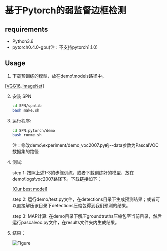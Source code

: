 # 基于Pytorch的弱监督边框检测

## requirements
* Python3.6
* pytorch0.4.0-gpu(注：不支持pytorch1.1.0)

## Usage
1. 下载预训练的模型，放在demo\models路径中。

[[VGG16_ImageNet]](https://cloud.tsinghua.edu.cn/smart-link/66ab7d4c-7d6e-4e7b-8e1b-6d73a4c59878/)



2. 安装 SPN
    ```bash
    cd SPN/spnlib
    bash make.sh
    ```

3. 运行程序: 
    ```bash
    cd SPN.pytorch/demo
    bash runme.sh
    ```
    注：修改demo\experiment/demo_voc2007.py的--data参数为PascalVOC数据集的路径
4. 测试:
    

    step 1: 按照上述1-3的步骤训练，或者下载训练好的模型，放在demo\logs\voc2007路径下。下载链接如下：

    [[Our best model]](https://cloud.tsinghua.edu.cn/smart-link/ea661822-d290-4a43-adaa-2a55ce0badae/)

    step 2: 运行demo/test.py文件，在detections目录下生成预测结果；或者可以直接解压该目录下detections压缩包得到我们预测的结果。

    step 3: MAP计算: 在demo目录下解压groundtruths压缩包至当前目录，然后运行pascalvoc.py文件，在results文件夹内生成结果。


5. 结果：

    ![Figure](results.png)
